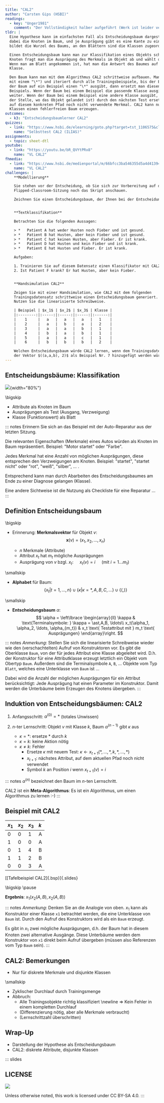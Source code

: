 ```yaml
---
title: "CAL2"
author: "Carsten Gips (HSBI)"
readings:
  - key: "Unger1981"
    comment: "Der Vollständigkeit halber aufgeführt (Werk ist leider vergriffen und wird nicht mehr verlegt)"
tldr: |
  Eine Hypothese kann im einfachsten Fall als Entscheidungsbaum dargestellt werden. Die Merkmale bilden
  dabei die Knoten im Baum, und je Ausprägung gibt es eine Kante zu einem Nachfolgerknoten. Ein Merkmal
  bildet die Wurzel des Baums, an den Blättern sind die Klassen zugeordnet.

  Einen Entscheidungsbaum kann man zur Klassifikation eines Objekts schrittweise durchlaufen: Für jeden
  Knoten fragt man die Ausprägung des Merkmals im Objekt ab und wählt den passenden Ausgang aus dem Knoten.
  Wenn man am Blatt angekommen ist, hat man die Antwort des Baumes auf das Objekt, d.h. üblicherweise die
  Klasse.

  Den Baum kann man mit dem Algorithmus CAL2 schrittweise aufbauen. Man startet mit "Nichtwissen" (symbolisiert
  mit einem "\*") und iteriert durch alle Trainingsbeispiele, bis der Baum sich nicht mehr verändert. Wenn
  der Baum auf ein Beispiel einen "\*" ausgibt, dann ersetzt man diesen "\*" mit der Klasse des eben betrachteten
  Beispiels. Wenn der Baum bei einem Beispiel die passende Klasse ausgibt, macht man mit dem nächsten Beispiel
  weiter. Wenn der Baum bei einem Beispiel eine andere Klasse ausgibt, muss das Klassensymbol im Baum (an
  der Stelle, wo das Objekt gelandet ist) durch den nächsten Test ersetzt werden: Hierzu nimmt man das nächste,
  auf diesem konkreten Pfad noch nicht verwendete Merkmal. CAL2 kann nur mit diskreten Attributen und disjunkten
  Klassen einen fehlerfreien Baum erzeugen.
outcomes:
  - k3: "Entscheidungsbaumlerner CAL2"
quizzes:
  - link: "https://www.hsbi.de/elearning/goto.php?target=tst_1106575&client_id=FH-Bielefeld"
    name: "Selbsttest CAL2 (ILIAS)"
assignments:
  - topic: sheet-dtl
youtube:
  - link: "https://youtu.be/bR_QVYtPRx8"
    name: "VL CAL2"
fhmedia:
  - link: "https://www.hsbi.de/medienportal/m/66bfcc3ba546355d5a4d41394912380e4641fc8498e8f257a98c602c11dd6ff33eb7f2ddb4fdebd433be30e9fcf91f99aaf1a484b46d2f34feac63a6e777a177"
    name: "VL CAL2"
challenges: |
    **Modellierung**

    Sie stehen vor der Entscheidung, ob Sie sich zur Vorbereitung auf die
    Flipped-Classroom-Sitzung noch das Skript anschauen.

    Zeichnen Sie einen Entscheidungsbaum, der Ihnen bei der Entscheidung hilft.


    **Textklassifikation**

    Betrachten Sie die folgenden Aussagen:

    > *   Patient A hat weder Husten noch Fieber und ist gesund.
    > *   Patient B hat Husten, aber kein Fieber und ist gesund.
    > *   Patient C hat keinen Husten, aber Fieber. Er ist krank.
    > *   Patient D hat Husten und kein Fieber und ist krank.
    > *   Patient E hat Husten und Fieber. Er ist krank.

    Aufgaben:

    1. Trainieren Sie auf diesem Datensatz einen Klassifikator mit CAL2.
    2. Ist Patient F krank? Er hat Husten, aber kein Fieber.


    **Handsimulation CAL2**

    Zeigen Sie mit einer Handsimulation, wie CAL2 mit dem folgenden
    Trainingsdatensatz schrittweise einen Entscheidungsbaum generiert.
    Nutzen Sie die linearisierte Schreibweise.

    | Beispiel | $x_1$ | $x_2$ | $x_3$ | Klasse |
    |:--------:|:-----:|:-----:|:-----:|:------:|
    |    1     |   a   |   a   |   a   |   1    |
    |    2     |   a   |   b   |   a   |   2    |
    |    3     |   a   |   a   |   b   |   1    |
    |    4     |   b   |   a   |   b   |   1    |
    |    5     |   a   |   a   |   c   |   1    |
    |    6     |   b   |   b   |   b   |   2    |

    Welchen Entscheidungsbaum würde CAL2 lernen, wenn dem Trainingsdatensatz
    der Vektor $((a,a,b), 2)$ als Beispiel Nr. 7 hinzugefügt werden würde?
---
```



## Entscheidungsbäume: Klassifikation

![](images/xor-decision-tree.png){width="80%"}

\bigskip

*   Attribute als Knoten im Baum
*   Ausprägungen als Test (Ausgang, Verzweigung)
*   Klasse (Funktionswert) als Blatt

::: notes
Erinnern Sie sich an das Beispiel mit der Auto-Reparatur aus der letzten Sitzung.

Die relevanten Eigenschaften (Merkmale) eines Autos würden als Knoten im Baum
repräsentiert. Beispiel: "Motor startet" oder "Farbe".

Jedes Merkmal hat eine Anzahl von möglichen Ausprägungen, diese entsprechen den
Verzweigungen am Knoten. Beispiel: "startet", "startet nicht" oder "rot", "weiß", "silber", ... .

Entsprechend kann man durch Abarbeiten des Entscheidungsbaumes am Ende zu einer
Diagnose gelangen (Klasse).

Eine andere Sichtweise ist die Nutzung als Checkliste für eine Reparatur ...
:::


## Definition Entscheidungsbaum

\bigskip

*   Erinnerung: **Merkmalsvektor** für Objekt $v$:
    $$
        \mathbf{x}(v) = (x_1, x_2, \ldots, x_n)
    $$

    *   $n$ Merkmale (Attribute)
    *   Attribut $x_t$ hat $m_t$ mögliche Ausprägungen
    *   Ausprägung von $v$ bzgl. $x_t$: $\quad x_t(v) = i \quad$ (mit $i = 1 \ldots m_t$)

\smallskip

*   **Alphabet** für Baum:
    $$
        \lbrace x_t | t=1,\ldots,n \rbrace \cup \lbrace \kappa | \kappa = \ast,A,B,C,\ldots \rbrace \cup \lbrace (,) \rbrace
    $$

\smallskip

*   **Entscheidungsbaum** $\alpha$:
    $$
        \alpha = \left\lbrace  \begin{array}{ll}
            \kappa  & \text{Terminalsymbole: } \kappa = \ast,A,B, \ldots\\
            x_t(\alpha_1, \alpha_2, \ldots, \alpha_{m_t}) & x_t \text{ Testattribut mit } m_t \text{ Ausprägungen}
        \end{array}\right.
    $$

::: notes
*Anmerkung*: Stellen Sie sich die linearisierte Schreibweise wieder
wie den (verschachtelten) Aufruf von Konstruktoren vor. Es gibt die
Oberklasse `Baum`, von der für jedes Attribut eine Klasse abgeleitet
wird. D.h. der Konstruktor für eine Attributklasse erzeugt letztlich
ein Objekt vom Obertyp `Baum`. Außerdem sind die Terminalsymbole `A`,
`B`, ... Objekte vom Typ `Blatt`, welches eine Unterklasse von `Baum`
ist ...

Dabei wird die Anzahl der möglichen Ausprägungen für ein Attribut
berücksichtigt: Jede Ausprägung hat einen Parameter im Konstruktor.
Damit werden die Unterbäume beim Erzeugen des Knotens übergeben.
:::


## Induktion von Entscheidungsbäumen: CAL2

1)  Anfangsschritt: $\alpha^{(0)} = \ast$ (totales Unwissen)

2)  $n$-ter Lernschritt: Objekt $v$ mit Klasse $k$, Baum $\alpha^{(n-1)}$
    gibt $\kappa$ aus
    -   $\kappa = \ast$: ersetze $\ast$ durch $k$
    -   $\kappa = k$: keine Aktion nötig
    -   $\kappa \neq k$: Fehler
        *   Ersetze $\kappa$ mit neuem Test: $\kappa \gets x_{t+1}(\ast, \ldots, \ast, k, \ast, \ldots, \ast)$
        *   $x_{t+1}$: nächstes Attribut, auf dem aktuellen Pfad noch nicht verwendet
        *   Symbol $k$ an Position $i$ wenn $x_{t+1}(v) = i$

::: notes
$\alpha^{(n)}$ bezeichnet den Baum im $n$-ten Lernschritt.

CAL2 ist ein **Meta-Algorithmus**: Es ist ein Algorithmus, um einen Algorithmus
zu lernen :-)
:::


## Beispiel mit CAL2

| $x_1$ | $x_2$ | $x_3$ | $k$ |
|:------|:------|:------|:----|
| 0     | 0     | 1     | A   |
| 1     | 0     | 0     | A   |
| 0     | 1     | 4     | B   |
| 1     | 1     | 2     | B   |
| 0     | 0     | 3     | A   |

[[Tafelbeispiel CAL2]{.bsp}]{.slides}

\bigskip
\pause

**Ergebnis**: $x_1(x_2(A, B), x_2(A, B))$

::: notes
*Anmerkung*: Denken Sie an die Analogie von oben. $x_1$ kann als
Konstruktor einer Klasse `x1` betrachtet werden, die eine Unterklasse
von `Baum` ist. Durch den Aufruf des Konstruktors wird als ein `Baum`
erzeugt.

Es gibt in $x_1$ zwei mögliche Ausprägungen, d.h. der Baum hat in
diesem Knoten zwei alternative Ausgänge. Diese Unterbäume werden
dem Konstruktor von `x1` direkt beim Aufruf übergeben (müssen also
Referenzen vom Typ `Baum` sein).
:::


## CAL2: Bemerkungen

*   Nur für diskrete Merkmale und disjunkte Klassen

\smallskip

*   Zyklischer Durchlauf durch Trainingsmenge
*   Abbruch:
    *   Alle Trainingsobjekte richtig klassifiziert \newline
        => Kein Fehler in einem kompletten Durchlauf
    *   (Differenzierung nötig, aber alle Merkmale verbraucht)
    *   (Lernschrittzahl überschritten)


## Wrap-Up

*   Darstellung der Hypothese als Entscheidungsbaum
*   CAL2: diskrete Attribute, disjunkte Klassen







<!-- DO NOT REMOVE - THIS IS A LAST SLIDE TO INDICATE THE LICENSE AND POSSIBLE EXCEPTIONS (IMAGES, ...). -->
::: slides
## LICENSE
![](https://licensebuttons.net/l/by-sa/4.0/88x31.png)

Unless otherwise noted, this work is licensed under CC BY-SA 4.0.
:::
